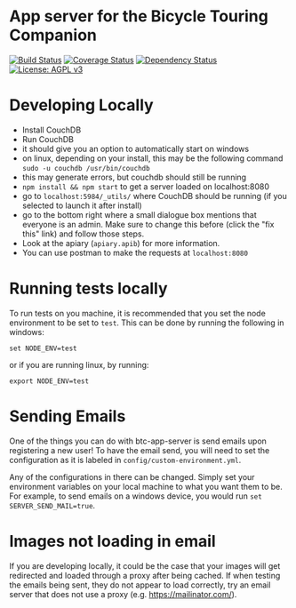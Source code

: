 # App server for the Bicycle Touring Companion
[![Build Status](https://travis-ci.org/bikelomatic-complexity/btc-app-server.svg?branch=master)](https://travis-ci.org/bikelomatic-complexity/btc-app-server)
[![Coverage Status](https://coveralls.io/repos/github/bikelomatic-complexity/btc-app-server/badge.svg?branch=coveralls)](https://coveralls.io/github/bikelomatic-complexity/btc-app-server?branch=master)
[![Dependency Status](http://david-dm.org/bikelomatic-complexity/btc-app-server.svg)](http://david-dm.org/bikelomatic-complexity/btc-app-server)
[![License: AGPL v3](https://img.shields.io/badge/License-AGPL%20v3-blue.svg)](http://www.gnu.org/licenses/agpl-3.0)

# Developing Locally
 - Install CouchDB
 - Run CouchDB
  - it should give you an option to automatically start on windows
  - on linux, depending on your install, this may be the following command
  `sudo -u couchdb /usr/bin/couchdb`
  - this may generate errors, but couchdb should still be running
 - `npm install && npm start` to get a server loaded on localhost:8080
 - go to `localhost:5984/_utils/` where CouchDB should be running (if you
 selected to launch it after install)
  - go to the bottom right where a small dialogue box mentions that everyone is
  an admin. Make sure to change this before (click the "fix this" link) and
  follow those steps.
 - Look at the apiary (`apiary.apib`) for more information.
  - You can use postman to make the requests at `localhost:8080`

# Running tests locally
To run tests on you machine, it is recommended that you set the node environment
to be set to `test`. This can be done by running the following in windows:
```
set NODE_ENV=test
```  
or if you are running linux, by running:  
```
export NODE_ENV=test
```

# Sending Emails
One of the things you can do with btc-app-server is send emails upon registering
a new user! To have the email send, you will need to set the configuration as it
is labeled in `config/custom-environment.yml`.  

Any of the configurations in there can be changed. Simply set your environment
variables on your local machine to what you want them to be. For example, to
send emails on a windows device, you would run `set SERVER_SEND_MAIL=true`.

# Images not loading in email
If you are developing locally, it could be the case that your images will get
redirected and loaded through a proxy after being cached. If when testing the
emails being sent, they do not appear to load correctly, try an email server
that does not use a proxy (e.g. https://mailinator.com/).
